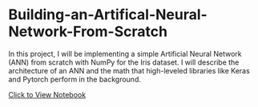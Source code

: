 # Building-an-Artifical-Neural-Network-From-Scratch

In this project, I will be implementing a simple Artificial Neural Network (ANN) from scratch with NumPy for the Iris dataset. I will describe the architecture of an ANN and the math that high-leveled libraries like Keras and Pytorch perform in the background.

[Click to View Notebook](https://htmlpreview.github.io/?https://github.com/danplotkin/Building-an-Artifical-Neural-Network-From-Scratch/blob/main/NeuralNetworkNumPy.html)
